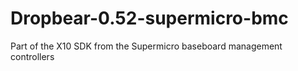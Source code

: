 # Dropbear-0.52-supermicro-bmc
Part of the X10 SDK from the Supermicro baseboard management controllers
